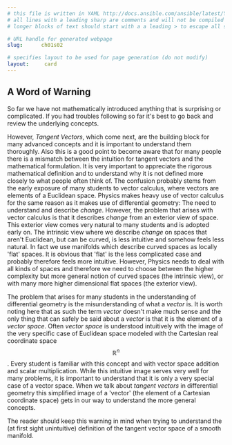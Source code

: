 ```yaml
---
# this file is written in YAML http://docs.ansible.com/ansible/latest/YAMLSyntax.html
# all lines with a leading sharp are comments and will not be compiled
# longer blocks of text should start with a a leading > to escape all special characters

# URL handle for generated webpage
slug:      ch01s02

# specifies layout to be used for page generation (do not modify)
layout:     card
---
```



## A Word of Warning

So far we have not mathematically introduced anything that is surprising or complicated. If you had troubles following so far it's best to go back and review the underlying concepts.

However, _Tangent Vectors_, which come next, are the building block for many advanced concepts and it is important to understand them thoroughly. 
Also this is a good point to become aware that for many people there is a mismatch between the intuition for tangent vectors and the mathematical formulation. 
It is very important to appreciate the rigorous mathematical definition and to understand why it is not defined more closely to what people often think of.
The confusion probably stems from the early exposure of many students to vector calculus, where vectors are elements of a Euclidean space. 
Physics makes heavy use of vector calculus for the same reason as it makes use of differential geometry: The need to understand and describe _change_.
However, the problem that arises with vector calculus is that it describes _change_ from an exterior view of space. 
This exterior view comes very natural to many students and is adopted early on. 
The intrinsic view where we describe _change_ on spaces that aren't Euclidean, but can be curved, is less intuitive and somehow feels less natural. 
In fact we use manifolds which describe curved spaces as locally 'flat' spaces. It is obvious that 'flat' is the less complicated case and probably therefore feels more intuitive.
However, Physics needs to deal with all kinds of spaces and therefore we need to choose between the higher complexity but more general notion of curved spaces (the intrinsic view), or with many more higher dimensional flat spaces (the exterior view).

The problem that arises for many students in the understanding of differential geometry is the misunderstanding of what a _vector_ is.
It is worth noting here that as such the term _vector_ doesn't make much sense and the only thing that can safely be said about a _vector_ is that it is the element of a _vector space_.
Often _vector space_ is understood intuitively with the image of the very specific case of Euclidean space modeled with the Cartesian real coordinate space $$\mathbb R^n$$. 
Every student is familiar with this concept and with vector space addition and scalar multiplication. While this intuitive image serves very well for many problems, it is important to understand that it is only a very special case of a vector space.
When we talk about _tangent vectors_ in differential geometry this simplified image of a 'vector' (the element of a Cartesian coordinate space) gets in our way to understand the more general concepts.

The reader should keep this warning in mind when trying to understand the (at first sight unintuitive) definition of the tangent vector space of a smooth manifold.
